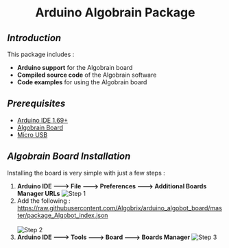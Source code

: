 <h1 align="center"> Arduino Algobrain Package</h1>

## *Introduction*
This package includes :

 - **Arduino support** for the Algobrain board
 - **Compiled source code** of the Algobrain software
 - **Code examples** for using the Algobrain board
## *Prerequisites*
 - [Arduino IDE 1.69+](https://www.arduino.cc)
 - [Algobrain Board](http://www.algobrix.com/)
 - [Micro USB](https://www.amazon.com/s?k=Micro%20USB)
## *Algobrain Board Installation*
Installing the board is very simple with just a few steps :
1. **Arduino IDE ---> File ---> Preferences ---> Additional Boards Manager URLs**
![Step 1](https://i.imgur.com/gLPYp0q.png)
2. Add the following :
https://raw.githubusercontent.com/Algobrix/arduino_algobot_board/master/package_Algobot_index.json <br></br>
![Step 2](https://i.imgur.com/tk5hSfY.png)
3. **Arduino IDE ---> Tools ---> Board ---> Boards Manager**
![Step 3](https://i.imgur.com/aEKIZ74.png)
